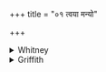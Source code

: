 +++
title = "०१ त्वया मन्यो"

+++

<details><summary>Whitney</summary>

### Translation
1. In alliance (*sarátham*) with thee, O fury, battering, feeling  
excitement, excited, O companion of the Maruts, having keen arrows,  
sharpening up their weapons, let \[our\] men go forward unto \[the  
foe\], having forms of fire.

### Notes
This verse is found further in TB. (in ii. 4. 1¹⁰). RV. and TB. read for  
**b** *hárṣamāṇāso dhṛṣitā́*\* *marutvaḥ;* at beginning of **d**, RV. has  
the decidedly preferable *abhí* for *úpa;* TB. gives in **d** *yanti*,  
and this is also the reading of Ppp.—which moreover separates *tīkṣṇā  
iṣ-* in **c**, and combines *-śāno ’pa* in **c-d**. Three of our mss.  
(O.Op.K.) so far agree with RV. as to read *dhṛṣitāsas* in **b**; the  
comm. has instead *ruṣitāsas*. The comm. explains *manyús* as  
*krodhābhimānī devaḥ* 'wrath personified as a god.' \*⌊In both ed's, TB.  
has the adverb *dhṛṣatā́*.⌋
</details>

<details><summary>Griffith</summary>

Borne on with thee, O Manyu girt by Maruts, let our brave men, impetuous, bursting forward, March on, like flames of fire in form, exulting, with pointed arrows, sharpening their weapons.
</details>
